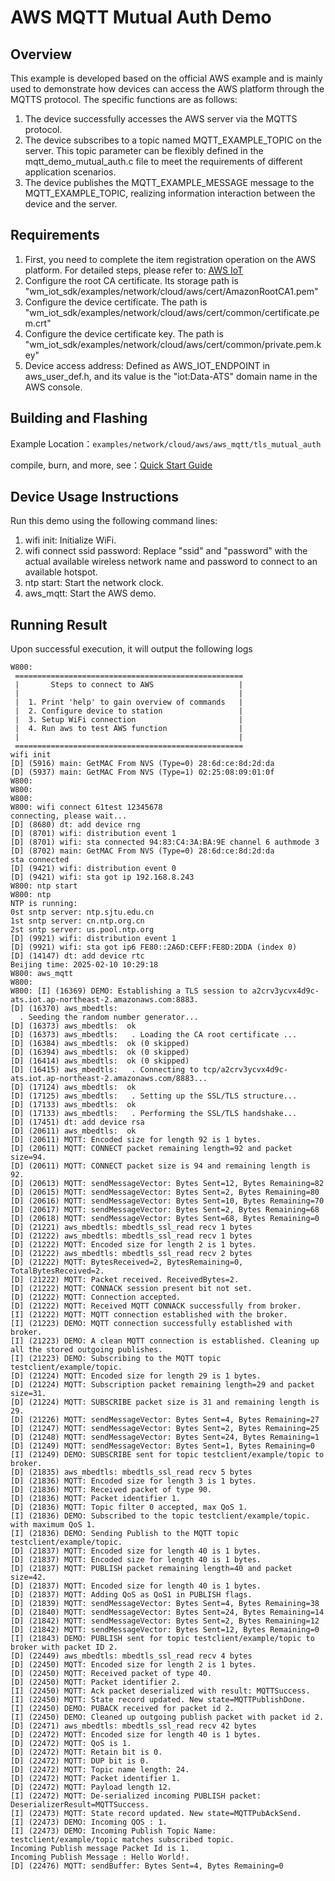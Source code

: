 # AWS MQTT Mutual Auth Demo

## Overview

This example is developed based on the official AWS example and is mainly used to demonstrate how devices can access the AWS platform through the MQTTS protocol. The specific functions are as follows:

1. The device successfully accesses the AWS server via the MQTTS protocol.
2. The device subscribes to a topic named MQTT_EXAMPLE_TOPIC on the server. This topic parameter can be flexibly defined in the mqtt_demo_mutual_auth.c file to meet the requirements of different application scenarios.
3. The device publishes the MQTT_EXAMPLE_MESSAGE message to the MQTT_EXAMPLE_TOPIC, realizing information interaction between the device and the server.

## Requirements

1. First, you need to complete the item registration operation on the AWS platform. For detailed steps, please refer to: [AWS IoT](https://doc.winnermicro.net/w800/zh_CN/latest/component_guides/aws.html)
2. Configure the root CA certificate. Its storage path is "wm_iot_sdk/examples/network/cloud/aws/cert/AmazonRootCA1.pem"
3. Configure the device certificate. The path is "wm_iot_sdk/examples/network/cloud/aws/cert/common/certificate.pem.crt"
4. Configure the device certificate key. The path is "wm_iot_sdk/examples/network/cloud/aws/cert/common/private.pem.key"
5. Device access address: Defined as AWS_IOT_ENDPOINT in aws_user_def.h, and its value is the "iot:Data-ATS" domain name in the AWS console.

## Building and Flashing

Example Location：`examples/network/cloud/aws/aws_mqtt/tls_mutual_auth`

compile, burn, and more, see：[Quick Start Guide](https://doc.winnermicro.net/w800/zh_CN/latest/get_started/index.html)

## Device Usage Instructions

Run this demo using the following command lines:
1. wifi init: Initialize WiFi.
2. wifi connect ssid password: Replace "ssid" and "password" with the actual available wireless network name and password to connect to an available hotspot.
3. ntp start: Start the network clock.
4. aws_mqtt: Start the AWS demo.

## Running Result

Upon successful execution, it will output the following logs

```
W800:
 ===================================================
 |       Steps to connect to AWS                   |
 |                                                 |
 |  1. Print 'help' to gain overview of commands   |
 |  2. Configure device to station                 |
 |  3. Setup WiFi connection                       |
 |  4. Run aws to test AWS function                |
 |                                                 |
 ===================================================
wifi init
[D] (5916) main: GetMAC From NVS (Type=0) 28:6d:ce:8d:2d:da
[D] (5937) main: GetMAC From NVS (Type=1) 02:25:08:09:01:0f
W800:
W800:
W800:
W800: wifi connect 61test 12345678
connecting, please wait...
[D] (8680) dt: add device rng
[D] (8701) wifi: distribution event 1
[D] (8701) wifi: sta connected 94:83:C4:3A:BA:9E channel 6 authmode 3
[D] (8702) main: GetMAC From NVS (Type=0) 28:6d:ce:8d:2d:da
sta connected
[D] (9421) wifi: distribution event 0
[D] (9421) wifi: sta got ip 192.168.8.243
W800: ntp start
W800: ntp
NTP is running:
0st sntp server: ntp.sjtu.edu.cn
1st sntp server: cn.ntp.org.cn
2st sntp server: us.pool.ntp.org
[D] (9921) wifi: distribution event 1
[D] (9921) wifi: sta got ip6 FE80::2A6D:CEFF:FE8D:2DDA (index 0)
[D] (14147) dt: add device rtc
Beijing time: 2025-02-10 10:29:18
W800: aws_mqtt
W800:
W800: [I] (16369) DEMO: Establishing a TLS session to a2crv3ycvx4d9c-ats.iot.ap-northeast-2.amazonaws.com:8883.
[D] (16370) aws_mbedtls:
  . Seeding the random number generator...
[D] (16373) aws_mbedtls:  ok
[D] (16373) aws_mbedtls:   . Loading the CA root certificate ...
[D] (16384) aws_mbedtls:  ok (0 skipped)
[D] (16394) aws_mbedtls:  ok (0 skipped)
[D] (16414) aws_mbedtls:  ok (0 skipped)
[D] (16415) aws_mbedtls:   . Connecting to tcp/a2crv3ycvx4d9c-ats.iot.ap-northeast-2.amazonaws.com/8883...
[D] (17124) aws_mbedtls:  ok
[D] (17125) aws_mbedtls:   . Setting up the SSL/TLS structure...
[D] (17133) aws_mbedtls:  ok
[D] (17133) aws_mbedtls:   . Performing the SSL/TLS handshake...
[D] (17451) dt: add device rsa
[D] (20611) aws_mbedtls:  ok
[D] (20611) MQTT: Encoded size for length 92 is 1 bytes.
[D] (20611) MQTT: CONNECT packet remaining length=92 and packet size=94.
[D] (20611) MQTT: CONNECT packet size is 94 and remaining length is 92.
[D] (20613) MQTT: sendMessageVector: Bytes Sent=12, Bytes Remaining=82
[D] (20615) MQTT: sendMessageVector: Bytes Sent=2, Bytes Remaining=80
[D] (20616) MQTT: sendMessageVector: Bytes Sent=10, Bytes Remaining=70
[D] (20617) MQTT: sendMessageVector: Bytes Sent=2, Bytes Remaining=68
[D] (20618) MQTT: sendMessageVector: Bytes Sent=68, Bytes Remaining=0
[D] (21221) aws_mbedtls: mbedtls_ssl_read recv 1 bytes
[D] (21222) aws_mbedtls: mbedtls_ssl_read recv 1 bytes
[D] (21222) MQTT: Encoded size for length 2 is 1 bytes.
[D] (21222) aws_mbedtls: mbedtls_ssl_read recv 2 bytes
[D] (21222) MQTT: BytesReceived=2, BytesRemaining=0, TotalBytesReceived=2.
[D] (21222) MQTT: Packet received. ReceivedBytes=2.
[D] (21222) MQTT: CONNACK session present bit not set.
[D] (21222) MQTT: Connection accepted.
[D] (21222) MQTT: Received MQTT CONNACK successfully from broker.
[I] (21222) MQTT: MQTT connection established with the broker.
[I] (21223) DEMO: MQTT connection successfully established with broker.
[I] (21223) DEMO: A clean MQTT connection is established. Cleaning up all the stored outgoing publishes.
[I] (21223) DEMO: Subscribing to the MQTT topic testclient/example/topic.
[D] (21224) MQTT: Encoded size for length 29 is 1 bytes.
[D] (21224) MQTT: Subscription packet remaining length=29 and packet size=31.
[D] (21224) MQTT: SUBSCRIBE packet size is 31 and remaining length is 29.
[D] (21226) MQTT: sendMessageVector: Bytes Sent=4, Bytes Remaining=27
[D] (21247) MQTT: sendMessageVector: Bytes Sent=2, Bytes Remaining=25
[D] (21248) MQTT: sendMessageVector: Bytes Sent=24, Bytes Remaining=1
[D] (21249) MQTT: sendMessageVector: Bytes Sent=1, Bytes Remaining=0
[I] (21249) DEMO: SUBSCRIBE sent for topic testclient/example/topic to broker.
[D] (21835) aws_mbedtls: mbedtls_ssl_read recv 5 bytes
[D] (21836) MQTT: Encoded size for length 3 is 1 bytes.
[D] (21836) MQTT: Received packet of type 90.
[D] (21836) MQTT: Packet identifier 1.
[D] (21836) MQTT: Topic filter 0 accepted, max QoS 1.
[I] (21836) DEMO: Subscribed to the topic testclient/example/topic. with maximum QoS 1.
[I] (21836) DEMO: Sending Publish to the MQTT topic testclient/example/topic.
[D] (21837) MQTT: Encoded size for length 40 is 1 bytes.
[D] (21837) MQTT: Encoded size for length 40 is 1 bytes.
[D] (21837) MQTT: PUBLISH packet remaining length=40 and packet size=42.
[D] (21837) MQTT: Encoded size for length 40 is 1 bytes.
[D] (21837) MQTT: Adding QoS as QoS1 in PUBLISH flags.
[D] (21839) MQTT: sendMessageVector: Bytes Sent=4, Bytes Remaining=38
[D] (21840) MQTT: sendMessageVector: Bytes Sent=24, Bytes Remaining=14
[D] (21842) MQTT: sendMessageVector: Bytes Sent=2, Bytes Remaining=12
[D] (21842) MQTT: sendMessageVector: Bytes Sent=12, Bytes Remaining=0
[I] (21843) DEMO: PUBLISH sent for topic testclient/example/topic to broker with packet ID 2.
[D] (22449) aws_mbedtls: mbedtls_ssl_read recv 4 bytes
[D] (22450) MQTT: Encoded size for length 2 is 1 bytes.
[D] (22450) MQTT: Received packet of type 40.
[D] (22450) MQTT: Packet identifier 2.
[I] (22450) MQTT: Ack packet deserialized with result: MQTTSuccess.
[I] (22450) MQTT: State record updated. New state=MQTTPublishDone.
[I] (22450) DEMO: PUBACK received for packet id 2.
[I] (22450) DEMO: Cleaned up outgoing publish packet with packet id 2.
[D] (22471) aws_mbedtls: mbedtls_ssl_read recv 42 bytes
[D] (22472) MQTT: Encoded size for length 40 is 1 bytes.
[D] (22472) MQTT: QoS is 1.
[D] (22472) MQTT: Retain bit is 0.
[D] (22472) MQTT: DUP bit is 0.
[D] (22472) MQTT: Topic name length: 24.
[D] (22472) MQTT: Packet identifier 1.
[D] (22472) MQTT: Payload length 12.
[I] (22472) MQTT: De-serialized incoming PUBLISH packet: DeserializerResult=MQTTSuccess.
[I] (22473) MQTT: State record updated. New state=MQTTPubAckSend.
[I] (22473) DEMO: Incoming QOS : 1.
[I] (22473) DEMO: Incoming Publish Topic Name: testclient/example/topic matches subscribed topic.
Incoming Publish message Packet Id is 1.
Incoming Publish Message : Hello World!.
[D] (22476) MQTT: sendBuffer: Bytes Sent=4, Bytes Remaining=0
```
